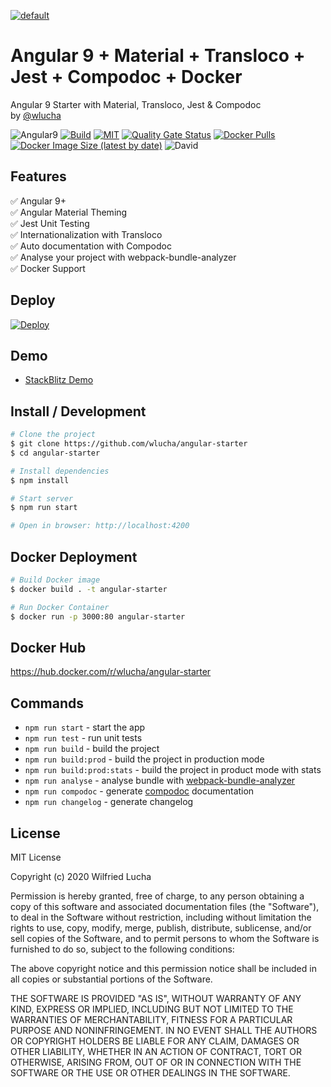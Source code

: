 [![default](https://user-images.githubusercontent.com/7531596/81993396-d5142b00-9645-11ea-995f-98342b7d5c8f.png)](https://github.com/wlucha/angular-starter)  
# Angular 9 + Material + Transloco + Jest + Compodoc + Docker
Angular 9 Starter with Material, Transloco, Jest &amp; Compodoc  
by [@wlucha](https://github.com/wlucha)

![Angular9](https://img.shields.io/badge/Angular-9-brightgreen)
[![Build](https://api.travis-ci.org/wlucha/angular-starter.svg?branch=master)](https://travis-ci.org/github/wlucha/angular-starter)
[![MIT](https://img.shields.io/packagist/l/doctrine/orm.svg)]()
[![Quality Gate Status](https://sonarcloud.io/api/project_badges/measure?project=wlucha_angular-starter&metric=alert_status)](https://sonarcloud.io/dashboard?id=wlucha_angular-starter)
[![Docker Pulls](https://img.shields.io/docker/pulls/wlucha/angular-starter)](https://hub.docker.com/repository/docker/wlucha/angular-starter)
[![Docker Image Size (latest by date)](https://img.shields.io/docker/image-size/wlucha/angular-starter)](https://hub.docker.com/repository/docker/wlucha/angular-starter)
![David](https://img.shields.io/david/wlucha/angular-starter)

<!---
[![dependency Status](https://david-dm.org/wlucha/angular-starter.svg)](https://david-dm.org/wlucha/angular-starter#info=dependencies)
[![devDependency Status](https://david-dm.org/wlucha/angular-starter/dev-status.svg)](https://david-dm.org/wlucha/angular-starter#info=devDependencies)
-->
  
## Features    
✅ Angular 9+   
✅ Angular Material Theming  
✅ Jest Unit Testing  
✅ Internationalization with Transloco  
✅ Auto documentation with Compodoc  
✅ Analyse your project with webpack-bundle-analyzer  
✅ Docker Support

## Deploy
[![Deploy](https://www.herokucdn.com/deploy/button.png)](https://heroku.com/deploy)

## Demo
- [StackBlitz Demo](https://stackblitz.com/github/wlucha/angular-starter)

## Install / Development

```bash
# Clone the project
$ git clone https://github.com/wlucha/angular-starter
$ cd angular-starter

# Install dependencies
$ npm install

# Start server
$ npm run start

# Open in browser: http://localhost:4200
```

## Docker Deployment
```bash
# Build Docker image
$ docker build . -t angular-starter  

# Run Docker Container
$ docker run -p 3000:80 angular-starter
```

## Docker Hub
https://hub.docker.com/r/wlucha/angular-starter

## Commands
- `npm run start`             - start the app
- `npm run test`              - run unit tests
- `npm run build`             - build the project
- `npm run build:prod`        - build the project in production mode
- `npm run build:prod:stats`  - build the project in product mode with stats
- `npm run analyse`           - analyse bundle with [webpack-bundle-analyzer](https://github.com/webpack-contrib/webpack-bundle-analyzer)
- `npm run compodoc`          - generate [compodoc](https://github.com/compodoc/compodoc) documentation
- `npm run changelog`         - generate changelog

## License
MIT License

Copyright (c) 2020 Wilfried Lucha

Permission is hereby granted, free of charge, to any person obtaining a copy
of this software and associated documentation files (the "Software"), to deal
in the Software without restriction, including without limitation the rights
to use, copy, modify, merge, publish, distribute, sublicense, and/or sell
copies of the Software, and to permit persons to whom the Software is
furnished to do so, subject to the following conditions:

The above copyright notice and this permission notice shall be included in all
copies or substantial portions of the Software.

THE SOFTWARE IS PROVIDED "AS IS", WITHOUT WARRANTY OF ANY KIND, EXPRESS OR
IMPLIED, INCLUDING BUT NOT LIMITED TO THE WARRANTIES OF MERCHANTABILITY,
FITNESS FOR A PARTICULAR PURPOSE AND NONINFRINGEMENT. IN NO EVENT SHALL THE
AUTHORS OR COPYRIGHT HOLDERS BE LIABLE FOR ANY CLAIM, DAMAGES OR OTHER
LIABILITY, WHETHER IN AN ACTION OF CONTRACT, TORT OR OTHERWISE, ARISING FROM,
OUT OF OR IN CONNECTION WITH THE SOFTWARE OR THE USE OR OTHER DEALINGS IN THE
SOFTWARE.
